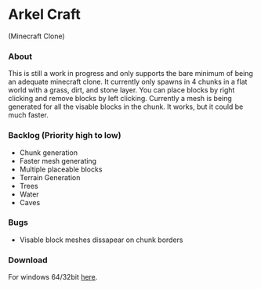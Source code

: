# Arkel Craft 
(Minecraft Clone)

### About
This is still a work in progress and only supports the bare minimum of being an adequate minecraft clone. It currently only spawns in 4 chunks in a flat world with a grass, dirt, and stone layer. You can place blocks by right clicking and remove blocks by left clicking. Currently a mesh is being generated for all the visable blocks in the chunk. It works, but it could be much faster. 


### Backlog (Priority high to low)
* Chunk generation
* Faster mesh generating
* Multiple placeable blocks
* Terrain Generation
* Trees
* Water
* Caves

### Bugs
* Visable block meshes dissapear on chunk borders

### Download
For windows 64/32bit [here](https://drive.google.com/file/d/12M44rQbalaA6IiXTXEPlcq4J0fQ-7HyO/view?usp=sharing).
